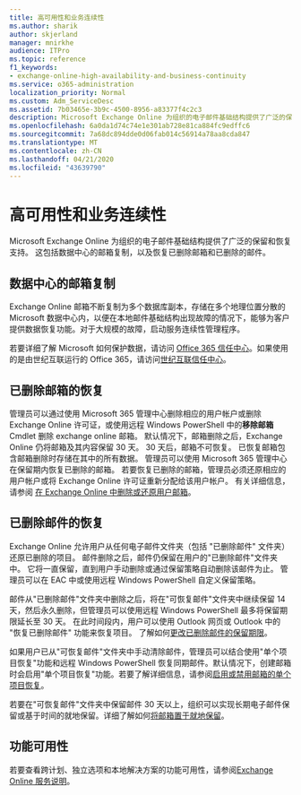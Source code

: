 ```yaml
---
title: 高可用性和业务连续性
ms.author: sharik
author: skjerland
manager: mnirkhe
audience: ITPro
ms.topic: reference
f1_keywords:
- exchange-online-high-availability-and-business-continuity
ms.service: o365-administration
localization_priority: Normal
ms.custom: Adm_ServiceDesc
ms.assetid: 7b03465e-3b9c-4500-8956-a83377f4c2c3
description: Microsoft Exchange Online 为组织的电子邮件基础结构提供了广泛的保留和恢复支持。 这包括数据中心的邮箱复制，以及恢复已删除邮箱和已删除的邮件。
ms.openlocfilehash: 6a0da1d74c74e1e301ab728e81ca884fc9edffc6
ms.sourcegitcommit: 7a68dc894dde0d06fab014c56914a78aa8cda847
ms.translationtype: MT
ms.contentlocale: zh-CN
ms.lasthandoff: 04/21/2020
ms.locfileid: "43639790"
---
```

# <a name="high-availability-and-business-continuity"></a>高可用性和业务连续性

Microsoft Exchange Online 为组织的电子邮件基础结构提供了广泛的保留和恢复支持。 这包括数据中心的邮箱复制，以及恢复已删除邮箱和已删除的邮件。
  
## <a name="mailbox-replication-at-data-centers"></a>数据中心的邮箱复制

Exchange Online 邮箱不断复制为多个数据库副本，存储在多个地理位置分散的 Microsoft 数据中心内，以便在本地邮件基础结构出现故障的情况下，能够为客户提供数据恢复功能。对于大规模的故障，启动服务连续性管理程序。
  
若要详细了解 Microsoft 如何保护数据，请访问 [Office 365 信任中心](https://go.microsoft.com/fwlink/p/?LinkId=299135)。如果使用的是由世纪互联运行的 Office 365，请访问[世纪互联信任中心](https://www.21vbluecloud.com/office365/trustcenter/onlineservices.mdl)。
  
## <a name="deleted-mailbox-recovery"></a>已删除邮箱的恢复

管理员可以通过使用 Microsoft 365 管理中心删除相应的用户帐户或删除 Exchange Online 许可证，或使用远程 Windows PowerShell 中的**移除邮箱**Cmdlet 删除 exchange online 邮箱。 默认情况下，邮箱删除之后，Exchange Online 仍将邮箱及其内容保留 30 天。 30 天后，邮箱不可恢复。 已恢复邮箱包含邮箱删除时存储在其中的所有数据。 管理员可以使用 Microsoft 365 管理中心在保留期内恢复已删除的邮箱。 若要恢复已删除的邮箱，管理员必须还原相应的用户帐户或将 Exchange Online 许可证重新分配给该用户帐户。 有关详细信息，请参阅 [在 Exchange Online 中删除或还原用户邮箱](https://go.microsoft.com/fwlink/p/?LinkId=286992)。
  
## <a name="deleted-item-recovery"></a>已删除邮件的恢复

Exchange Online 允许用户从任何电子邮件文件夹（包括 "已删除邮件" 文件夹）还原已删除的项目。 邮件删除之后，邮件仍保留在用户的"已删除邮件"文件夹中。 它将一直保留，直到用户手动删除或通过保留策略自动删除该邮件为止。 管理员可以在 EAC 中或使用远程 Windows PowerShell 自定义保留策略。
  
邮件从"已删除邮件"文件夹中删除之后，将在"可恢复邮件"文件夹中继续保留 14 天，然后永久删除，但管理员可以使用远程 Windows PowerShell 最多将保留期限延长至 30 天。 在此时间段内，用户可以使用 Outlook 网页或 Outlook 中的 "恢复已删除邮件" 功能来恢复项目。 了解如何[更改已删除邮件的保留期限](https://go.microsoft.com/fwlink/p/?LinkId=286940)。
  
如果用户已从"可恢复邮件"文件夹中手动清除邮件，管理员可以结合使用"单个项目恢复"功能和远程 Windows PowerShell 恢复同期邮件。默认情况下，创建邮箱时会启用"单个项目恢复"功能。若要了解详细信息，请参阅[启用或禁用邮箱的单个项目恢复](https://go.microsoft.com/fwlink/p/?LinkID=286941)。
  
若要在"可恢复邮件"文件夹中保留邮件 30 天以上，组织可以实现长期电子邮件保留或基于时间的就地保留。详细了解如何[将邮箱置于就地保留](https://go.microsoft.com/fwlink/p/?LinkId=271746)。
  
## <a name="feature-availability"></a>功能可用性

若要查看跨计划、独立选项和本地解决方案的功能可用性，请参阅[Exchange Online 服务说明](exchange-online-service-description.md)。
  